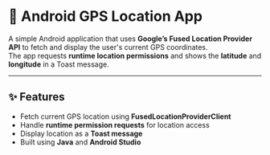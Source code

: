 # 📍 Android GPS Location App

A simple Android application that uses **Google’s Fused Location Provider API** to fetch and display the user's current GPS coordinates.  
The app requests **runtime location permissions** and shows the **latitude** and **longitude** in a Toast message.

---

## ✨ Features
- Fetch current GPS location using **FusedLocationProviderClient**
- Handle **runtime permission requests** for location access
- Display location as a **Toast message**
- Built using **Java** and **Android Studio**

